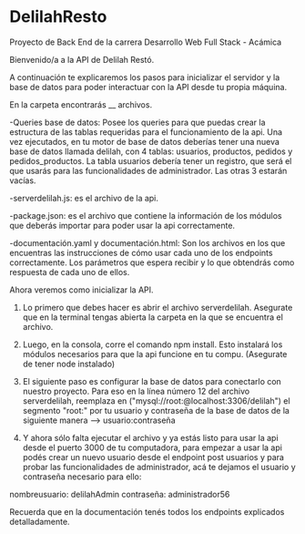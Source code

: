 # DelilahResto
Proyecto de Back End de la carrera Desarrollo Web Full Stack - Acámica

Bienvenido/a a la API de Delilah Restó.

A continuación te explicaremos los pasos para inicializar el servidor y la base de datos para poder interactuar con la 
API desde tu propia máquina. 

En la carpeta encontrarás __ archivos. 

-Queries base de datos: Posee los queries para que puedas crear la estructura de las tablas 
requeridas para el funcionamiento de la api. Una vez ejecutados, en tu motor de base de datos deberías tener
una nueva base de datos llamada delilah, con 4 tablas: usuarios, productos, pedidos y pedidos_productos. La tabla usuarios 
debería tener un registro, que será el que usarás para las funcionalidades de administrador. Las otras 3 estarán vacías.

-serverdelilah.js: es el archivo de la api. 

-package.json: es el archivo que contiene la información de los módulos que deberás importar para poder usar la api
correctamente.

-documentación.yaml y documentación.html: Son los archivos en los que encuentras las instrucciones de cómo usar cada uno
de los endpoints correctamente. Los parámetros que espera recibir y lo que obtendrás como respuesta de cada uno de ellos. 

Ahora veremos como inicializar la API.

1. Lo primero que debes hacer es abrir el archivo serverdelilah. Asegurate que en la terminal tengas abierta la carpeta
en la que se encuentra el archivo.

2. Luego, en la consola, corre el comando npm install. Esto instalará los módulos necesarios para que la api funcione en 
tu compu. (Asegurate de tener node instalado)

3. El siguiente paso es configurar la base de datos para conectarlo con nuestro proyecto. Para eso en la línea número
12 del archivo serverdelilah, reemplaza en ("mysql://root:@localhost:3306/delilah") el segmento "root:" por tu 
usuario y contraseña de la base de datos de la siguiente manera --> usuario:contraseña

4. Y ahora sólo falta ejecutar el archivo y ya estás listo para usar la api desde el puerto 3000 de tu computadora,
para empezar a usar la api podés crear un nuevo usuario desde el endpoint post usuarios y para probar las funcionalidades
de administrador, acá te dejamos el usuario y contraseña necesario para ello:

nombreusuario: delilahAdmin
contraseña: administrador56

Recuerda que en la documentación tenés todos los endpoints explicados detalladamente.
